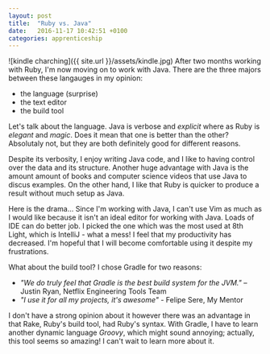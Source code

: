 ```yaml
---
layout: post
title:  "Ruby vs. Java"
date:   2016-11-17 10:42:51 +0100
categories: apprenticeship
---
```

![kindle charching]({{ site.url }}/assets/kindle.jpg)
After two months working with Ruby, I'm now moving on to work with Java.
There are the three majors between these langauges in my opinion:

- the language (surprise)
- the text editor
- the build tool

Let's talk about the language. Java is verbose and *explicit* where as
Ruby is *elegant* and *magic*. Does it mean that one is better than the other?
Absolutaly not, but they are both definitely good for different reasons.

Despite its verbosity, I enjoy writing Java code, and I like to having control
over the data and its structure. Another huge advantage with Java is the amount
amount of books and computer science videos that use Java to discus examples.
On the other hand, I like that Ruby is quicker to produce a result without much
setup as Java.

Here is the drama... Since I'm working with Java, I can't use Vim as much as I
would like because it isn't an ideal editor for working with Java. Loads of IDE
can do better job. I picked the one which was the most used at 8th Light, which
is IntelliJ - what a mess! I feel that my productivity has decreased. I'm hopeful
that I will become comfortable using it despite my frustrations.

What about the build tool? I chose Gradle for two reasons:

- *"We do truly feel that Gradle is the best build system for the JVM."* – Justin Ryan, Netflix Engineering Tools Team
- *"I use it for all my projects, it's awesome"* - Felipe Sere, My Mentor

I don't have a strong opinion about it however there was an advantage in that
Rake, Ruby's build tool, had Ruby's syntax. With Gradle, I have to learn another
dynamic language *Groovy*, which might sound annoying; actually, this tool seems
so amazing! I can't wait to learn more about it.
